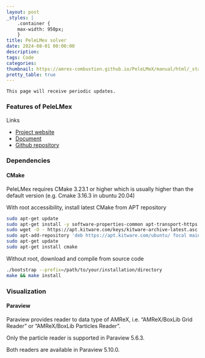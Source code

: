 ```yaml
---
layout: post
_styles: |
    .container {
    max-width: 950px; 
    }
title: PeleLMex solver
date: 2024-08-01 00:00:00
description: 
tags: Code
categories: 
thumbnail: https://amrex-combustion.github.io/PeleLMeX/manual/html/_static/swirlH2Fast_OH_vort_256.png
pretty_table: true
---
```


`This page will receive periodic updates.`

<h3> Features of PeleLMex </h3> 

Links

- [Project website](https://amrex-combustion.github.io/PeleLMeX/) 
- [Document](https://amrex-combustion.github.io/PeleLMeX/manual/html/index.html) 
- [Github repository](https://github.com/AMReX-Combustion/PeleLMeX)

<h3> Dependencies </h3>

<h4> CMake </h4>

PeleLMex requires CMake 3.23.1 or higher which is usually higher than the default version (e.g. Cmake 3.16.3 in ubuntu 20.04)

With root accessibility, install latest CMake from APT repository

``` bash
sudo apt-get update
sudo apt-get install -y software-properties-common apt-transport-https ca-certificates gnupg2
sudo wget -O - https://apt.kitware.com/keys/kitware-archive-latest.asc | gpg --dearmor - | sudo tee /etc/apt/trusted.gpg.d/kitware.gpg > /dev/null
sudo apt-add-repository 'deb https://apt.kitware.com/ubuntu/ focal main'
sudo apt-get update
sudo apt-get install cmake
```

Without root, download and compile from source code

```bash
./bootstrap --prefix=/path/to/your/installation/directory
make && make install
```

<h3> Visualization </h3>

<h4> Paraview </h4>

Paraview provides reader to data type of AMReX, i.e. “AMReX/BoxLib Grid Reader” or “AMReX/BoxLib Particles Reader”. 

Only the particle reader is supported in Paraview 5.6.3.

Both readers are available in Paraview 5.10.0.
